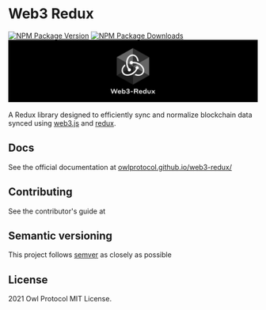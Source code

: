 # Web3 Redux

[![NPM Package Version][npm-image-version]][npm-url]
[![NPM Package Downloads][npm-image-downloads]][npm-url]
![web3-redux-1024x256.svg](./docs-static/web3-redux-1024x256.svg)

A Redux library designed to efficiently sync and normalize blockchain data synced using [web3.js](https://github.com/ChainSafe/web3.js) and [redux](https://github.com/reduxjs/redux).

## Docs

See the official documentation at [owlprotocol.github.io/web3-redux/][gh-page]

## Contributing

See the contributor's guide at

## Semantic versioning

This project follows [semver](https://semver.org/) as closely as possible

## License

2021 Owl Protocol
MIT License.

[repo]: https://github.com/owlprotocol/web3-redux
[gh-page]: https://owlprotocol.github.io/web3-redux/
[gh-page-contributor]: https://owlprotocol.github.io/web3-redux/
[gh-page-]: https://owlprotocol.github.io/web3-redux/
[npm-image-version]: https://img.shields.io/npm/v/@owlprotocol/web3-redux.svg
[npm-image-downloads]: https://img.shields.io/npm/dm/@owlprotocol/web3-redux.svg
[npm-url]: https://npmjs.org/package/@owlprotocol/web3-redux
